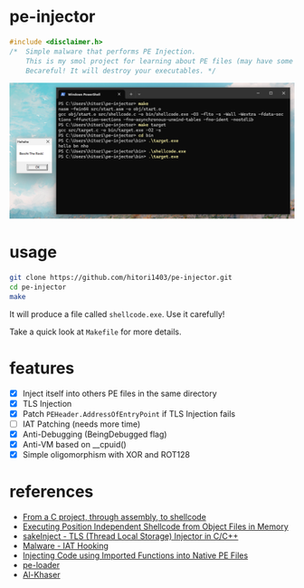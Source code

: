# pe-injector

```c
#include <disclaimer.h>
/*  Simple malware that performs PE Injection.
    This is my smol project for learning about PE files (may have some 🐞).
    Becareful! It will destroy your executables. */
```

![preview](./preview.png)

# usage


```bash
git clone https://github.com/hitori1403/pe-injector.git
cd pe-injector
make
```

It will produce a file called `shellcode.exe`. Use it carefully!

Take a quick look at `Makefile` for more details.

# features

- [x] Inject itself into others PE files in the same directory
- [x] TLS Injection
- [x] Patch `PEHeader.AddressOfEntryPoint` if TLS Injection fails
- [ ] IAT Patching (needs more time)
- [x] Anti-Debugging (BeingDebugged flag)
- [x] Anti-VM based on __cpuid()
- [x] Simple oligomorphism with XOR and ROT128

# references

- [From a C project, through assembly, to shellcode](https://vxug.fakedoma.in/papers/VXUG/Exclusive/FromaCprojectthroughassemblytoshellcodeHasherezade.pdf)
- [Executing Position Independent Shellcode from Object Files in Memory](https://bruteratel.com/research/feature-update/2021/01/30/OBJEXEC/)
- [sakeInject - TLS (Thread Local Storage) Injector in C/C++](https://github.com/aaaddress1/sakeInject/)
- [Malware - IAT Hooking](https://trikkss.github.io/posts/iat_hooking/)
- [Injecting Code using Imported Functions into Native PE Files](https://blog.washi.dev/posts/import-patching/)
- [pe-loader](https://github.com/polycone/pe-loader)
- [Al-Khaser](https://github.com/LordNoteworthy/al-khaser.git)
